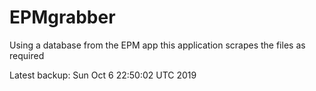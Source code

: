 # EPMgrabber
Using a database from the EPM app this application scrapes the files as required


Latest backup: Sun Oct 6 22:50:02 UTC 2019
